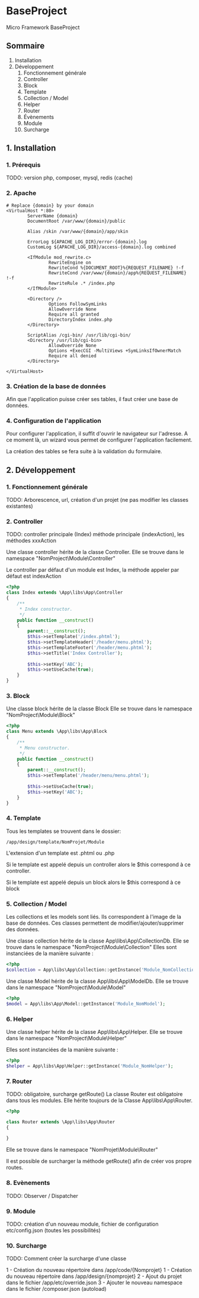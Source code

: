 # BaseProject
Micro Framework BaseProject

## Sommaire
1. Installation
2. Développement
    1. Fonctionnement générale
    2. Controller
    3. Block
    4. Template
    5. Collection / Model
    6. Helper
    7. Router
    8. Évènements
    9. Module
    10. Surcharge
    
## 1. Installation
### 1. Prérequis
TODO:  version php, composer, mysql, redis (cache)
### 2. Apache
```apacheconfig
# Replace {domain} by your domain
<VirtualHost *:80>
        ServerName {domain}
        DocumentRoot /var/www/{domain}/public
        
        Alias /skin /var/www/{domain}/app/skin

        ErrorLog ${APACHE_LOG_DIR}/error-{domain}.log
        CustomLog ${APACHE_LOG_DIR}/access-{domain}.log combined

        <IfModule mod_rewrite.c>
                RewriteEngine on
                RewriteCond %{DOCUMENT_ROOT}%{REQUEST_FILENAME} !-f
                RewriteCond /var/www/{domain}/app%{REQUEST_FILENAME} !-f
                RewriteRule .* /index.php
        </IfModule>

        <Directory />
                Options FollowSymLinks
                AllowOverride None
                Require all granted
                DirectoryIndex index.php
        </Directory>

        ScriptAlias /cgi-bin/ /usr/lib/cgi-bin/
        <Directory /usr/lib/cgi-bin>
                AllowOverride None
                Options +ExecCGI -MultiViews +SymLinksIfOwnerMatch
                Require all denied
        </Directory>

</VirtualHost>
```
### 3. Création de la base de données
Afin que l'application puisse créer ses tables, il faut créer une base de données.
### 4. Configuration de l'application
Pour configurer l'application, il suffit d'ouvrir le navigateur sur l'adresse.
A ce moment là, un wizard vous permet de configurer l'application facilement.

La création des tables se fera suite à la validation du formulaire. 

## 2. Développement
### 1. Fonctionnement générale
TODO: Arborescence, url, création d'un projet (ne pas modifier les classes existantes)
### 2. Controller
TODO: controller principale (Index) méthode principale (indexAction), les méthodes xxxAction

Une classe controller hérite de la classe Controller.
Elle se trouve dans le namespace "NomProject\Module\Controller" 

Le controller par défaut d'un module est Index, la méthode appeler par défaut est indexAction
```php
<?php
class Index extends \App\libs\App\Controller
{
    /**
     * Index constructor.
     */
    public function __construct()
    {
        parent::__construct();
        $this->setTemplate('/index.phtml');
        $this->setTemplateHeader('/header/menu.phtml');
        $this->setTemplateFooter('/header/menu.phtml');
        $this->setTitle('Index Controller');
        
        $this->setKey('ABC');
        $this->setUseCache(true);
    } 
}
```
### 3. Block

Une classe block hérite de la classe Block
Elle se trouve dans le namespace "NomProject\Module\Block" 
```php
<?php
class Menu extends \App\libs\App\Block
{    
    /**
     * Menu constructor.
     */
    public function __construct()
    {
        parent::__construct();
        $this->setTemplate('/header/menu/menu.phtml');
        
        $this->setUseCache(true);
        $this->setKey('ABC');
    }
}
```
### 4. Template
Tous les templates se trouvent dans le dossier:
```
/app/design/template/NomProjet/Module
```
L'extension d'un template est .phtml ou .php

Si le template est appelé depuis un controller alors le $this correspond à ce controller.

Si le template est appelé depuis un block alors le $this correspond à ce block

### 5. Collection / Model
Les collections et les models sont liés. Ils correspondent à l'image de la base de données.
Ces classes permettent de modifier/ajouter/supprimer des données.

Une classe collection hérite de la classe App\libs\App\CollectionDb.
Elle se trouve dans le namespace "NomProject\Module\Collection"
Elles sont instanciées de la manière suivante :

```php
<?php
$collection = App\libs\App\Collection::getInstance('Module_NomCollection'); 
```

Une classe Model hérite de la classe App\libs\App\ModelDb.
Elle se trouve dans le namespace "NomProject\Module\Model" 
 
```php
<?php
$model = App\libs\App\Model::getInstance('Module_NomModel'); 
```
### 6. Helper
Une classe helper hérite de la classe App\libs\App\Helper.
Elle se trouve dans le namespace "NomProject\Module\Helper"

Elles sont instanciées de la manière suivante :

```php
<?php
$helper = App\libs\App\Helper::getInstance('Module_NomHelper'); 
```
### 7. Router
TODO: obligatoire, surcharge getRoute()
La classe Router est obligatoire dans tous les modules. Elle hérite toujours de la Classe App\libs\App\Router.
```php
<?php

class Router extends \App\libs\App\Router
{
    
}
```
Elle se trouve dans le namespace "NomProjet\Module\Router"

Il est possible de surcharger la méthode getRoute() afin de créer vos propre routes.

### 8. Evènements
TODO: Observer / Dispatcher
### 9. Module
TODO: création d'un nouveau module, fichier de configuration etc/config.json (toutes les possibilités)
### 10. Surcharge
TODO: Comment créer la surcharge d'une classe 

1 - Création du nouveau répertoire dans /app/code/{Nomprojet}
1 - Création du nouveau répertoire dans /app/design/{nomprojet}
2 - Ajout du projet dans le fichier /app/etc/override.json
3 - Ajouter le nouveau namespace dans le fichier /composer.json (autoload)
